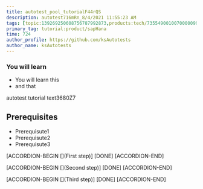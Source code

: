 ```yaml
---
title: autotest_pool_tutorialF44rQS
description: autotest716mRn_8/4/2021 11:55:23 AM
tags: [topic:139269250608756787992873,products:tech/73554900100700000996,tutorial:experience/advanced]
primary_tag: tutorial:product/sapHana
time: 724
author_profile: https://github.com/ksAutotests
author_name: ksAutotests
---
```

### You will learn
- You will learn this
- and that

autotest tutorial text3680Z7

## Prerequisites
- Prerequisute1
- Prerequisute2
- Prerequisute3

[ACCORDION-BEGIN [](First step)]
[DONE]
[ACCORDION-END]

[ACCORDION-BEGIN [](Second step)]
[DONE]
[ACCORDION-END]

[ACCORDION-BEGIN [](Third step)]
[DONE]
[ACCORDION-END]

